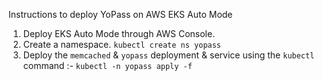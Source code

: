Instructions to deploy YoPass on AWS EKS Auto Mode
  1. Deploy EKS Auto Mode through AWS Console.
  2. Create a namespace. ` kubectl create ns yopass `
  3. Deploy the `memcached` & `yopass` deployment & service using the `kubectl` command :- ` kubectl -n yopass apply -f  `
